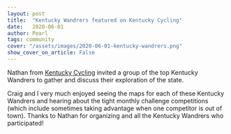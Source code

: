 ```yaml
---
layout: post
title:  "Kentucky Wandrers featured on Kentucky Cycling"
date:   2020-06-01
author: Pearl
tags: community
cover: "/assets/images/2020-06-01-kentucky-wandrers.png"
show_cover_on_article: False
---
```


Nathan from [Kentucky Cycling](https://www.kentuckycycling.org/home) invited a group of the top Kentucky Wandrers to gather and discuss their exploration of the state.

Craig and I very much enjoyed seeing the maps for each of these Kentucky Wandrers and hearing about the tight monthly challenge competitions (which include sometimes taking advantage when one competitor is out of town). Thanks to Nathan for organizing and all the Kentucky Wandrers who participated!
